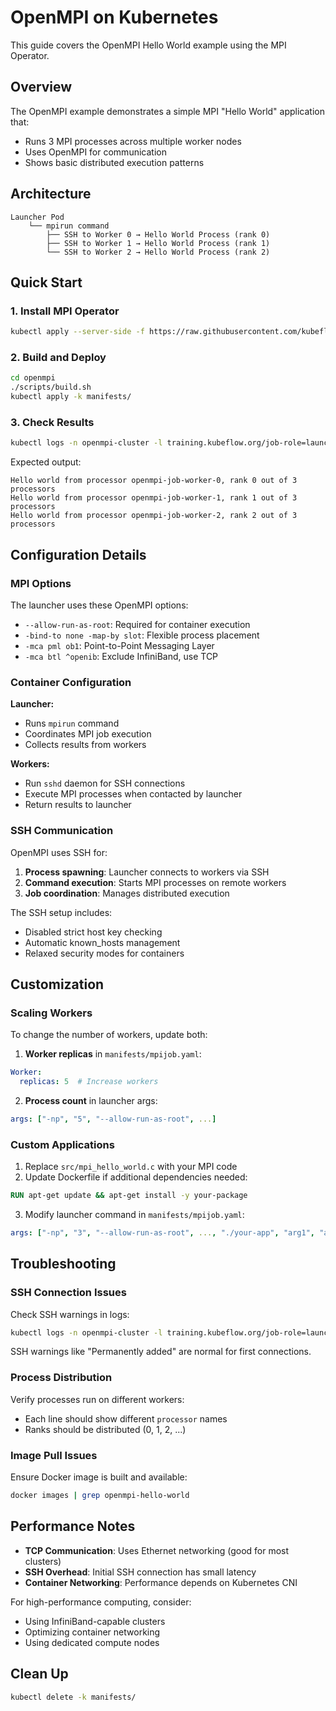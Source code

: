 # OpenMPI on Kubernetes

This guide covers the OpenMPI Hello World example using the MPI Operator.

## Overview

The OpenMPI example demonstrates a simple MPI "Hello World" application that:
- Runs 3 MPI processes across multiple worker nodes
- Uses OpenMPI for communication
- Shows basic distributed execution patterns

## Architecture

```
Launcher Pod
    └── mpirun command
        ├── SSH to Worker 0 → Hello World Process (rank 0)
        ├── SSH to Worker 1 → Hello World Process (rank 1)
        └── SSH to Worker 2 → Hello World Process (rank 2)
```

## Quick Start

### 1. Install MPI Operator

```bash
kubectl apply --server-side -f https://raw.githubusercontent.com/kubeflow/mpi-operator/v0.6.0/deploy/v2beta1/mpi-operator.yaml
```

### 2. Build and Deploy

```bash
cd openmpi
./scripts/build.sh
kubectl apply -k manifests/
```

### 3. Check Results

```bash
kubectl logs -n openmpi-cluster -l training.kubeflow.org/job-role=launcher
```

Expected output:
```
Hello world from processor openmpi-job-worker-0, rank 0 out of 3 processors
Hello world from processor openmpi-job-worker-1, rank 1 out of 3 processors
Hello world from processor openmpi-job-worker-2, rank 2 out of 3 processors
```

## Configuration Details

### MPI Options

The launcher uses these OpenMPI options:
- `--allow-run-as-root`: Required for container execution
- `-bind-to none -map-by slot`: Flexible process placement
- `-mca pml ob1`: Point-to-Point Messaging Layer
- `-mca btl ^openib`: Exclude InfiniBand, use TCP

### Container Configuration

**Launcher:**
- Runs `mpirun` command
- Coordinates MPI job execution
- Collects results from workers

**Workers:**
- Run `sshd` daemon for SSH connections
- Execute MPI processes when contacted by launcher
- Return results to launcher

### SSH Communication

OpenMPI uses SSH for:
1. **Process spawning**: Launcher connects to workers via SSH
2. **Command execution**: Starts MPI processes on remote workers
3. **Job coordination**: Manages distributed execution

The SSH setup includes:
- Disabled strict host key checking
- Automatic known_hosts management
- Relaxed security modes for containers

## Customization

### Scaling Workers

To change the number of workers, update both:

1. **Worker replicas** in `manifests/mpijob.yaml`:
```yaml
Worker:
  replicas: 5  # Increase workers
```

2. **Process count** in launcher args:
```yaml
args: ["-np", "5", "--allow-run-as-root", ...]
```

### Custom Applications

1. Replace `src/mpi_hello_world.c` with your MPI code
2. Update Dockerfile if additional dependencies needed:
```dockerfile
RUN apt-get update && apt-get install -y your-package
```
3. Modify launcher command in `manifests/mpijob.yaml`:
```yaml
args: ["-np", "3", "--allow-run-as-root", ..., "./your-app", "arg1", "arg2"]
```

## Troubleshooting

### SSH Connection Issues

Check SSH warnings in logs:
```bash
kubectl logs -n openmpi-cluster -l training.kubeflow.org/job-role=launcher
```

SSH warnings like "Permanently added" are normal for first connections.

### Process Distribution

Verify processes run on different workers:
- Each line should show different `processor` names
- Ranks should be distributed (0, 1, 2, ...)

### Image Pull Issues

Ensure Docker image is built and available:
```bash
docker images | grep openmpi-hello-world
```

## Performance Notes

- **TCP Communication**: Uses Ethernet networking (good for most clusters)
- **SSH Overhead**: Initial SSH connection has small latency
- **Container Networking**: Performance depends on Kubernetes CNI

For high-performance computing, consider:
- Using InfiniBand-capable clusters
- Optimizing container networking
- Using dedicated compute nodes

## Clean Up

```bash
kubectl delete -k manifests/
```